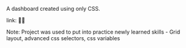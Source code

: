 A dashboard created using only CSS. 

link: 📍📍

Note:
Project was used to put into practice newly learned skills - Grid layout, advanced css selectors, css variables 

